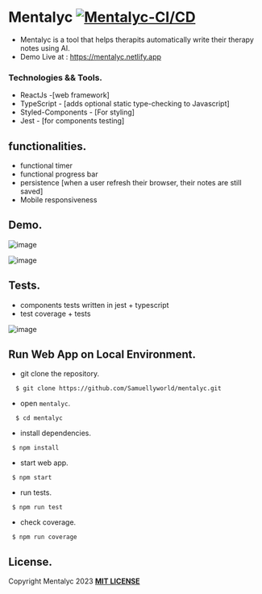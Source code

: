 # Mentalyc [![Mentalyc-CI/CD](https://github.com/Samuellyworld/mentalyc/actions/workflows/eslint.yml/badge.svg)](https://github.com/Samuellyworld/mentalyc/actions/workflows/eslint.yml)

- Mentalyc is a tool that helps therapits automatically write their therapy notes using AI.
- Demo Live at : https://mentalyc.netlify.app


### Technologies && Tools.
- ReactJs -[web framework]
- TypeScript - [adds optional static type-checking to Javascript]
- Styled-Components - [For styling]
- Jest - [for components testing]


## functionalities.
- functional timer
- functional progress bar
- persistence [when a user refresh their browser, their notes are still saved]
- Mobile responsiveness

## Demo.
![image](https://i.postimg.cc/LXD6tj0K/Screenshot-2023-03-09-at-05-49-18.png)

![image](https://i.postimg.cc/C5Wyk1Yp/IMG-8372.png)

## Tests.

- components tests written in jest + typescript
- test coverage + tests

![image](https://i.postimg.cc/NG704fVM/Screenshot-2023-03-09-at-01-51-57.png)

## Run Web App on Local Environment.

* git clone the repository.

```
  $ git clone https://github.com/Samuellyworld/mentalyc.git
```

- open `mentalyc`.

```
  $ cd mentalyc
```

- install dependencies.
```
 $ npm install
```

- start web app.

```
 $ npm start
```

- run tests.

```
 $ npm run test
```

- check coverage.

```
 $ npm run coverage
```

## License.

Copyright Mentalyc 2023 [**MIT LICENSE**](/LICENSE)
